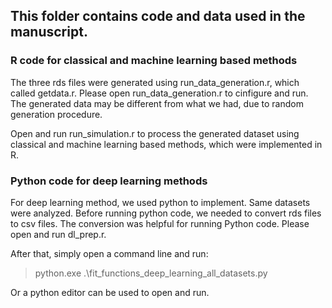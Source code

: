 ## This folder contains code and data used in the manuscript.

### R code for classical and machine learning based methods
The three rds files were generated using run_data_generation.r, which called getdata.r. Please open run_data_generation.r to cinfigure and run. The generated data may be different from what we had, due to random generation procedure.

Open and run run_simulation.r to process the generated dataset using classical and machine learning based methods, which were implemented in R.

### Python code for deep learning methods
For deep learning method, we used python to implement. Same datasets were analyzed. Before running python code, we needed to convert rds files to csv files. The conversion was helpful for running Python code. Please open and run dl_prep.r.

After that, simply open a command line and run:
> python.exe .\fit_functions_deep_learning_all_datasets.py

Or a python editor can be used to open and run.

